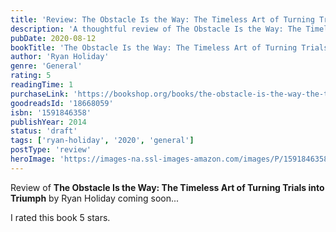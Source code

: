 ```yaml
---
title: 'Review: The Obstacle Is the Way: The Timeless Art of Turning Trials into Triumph'
description: 'A thoughtful review of The Obstacle Is the Way: The Timeless Art of Turning Trials into Triumph by Ryan Holiday'
pubDate: 2020-08-12
bookTitle: 'The Obstacle Is the Way: The Timeless Art of Turning Trials into Triumph'
author: 'Ryan Holiday'
genre: 'General'
rating: 5
readingTime: 1
purchaseLink: 'https://bookshop.org/books/the-obstacle-is-the-way-the-timeless-art-of-turning-trials-into-triumph/9781591846352'
goodreadsId: '18668059'
isbn: '1591846358'
publishYear: 2014
status: 'draft'
tags: ['ryan-holiday', '2020', 'general']
postType: 'review'
heroImage: 'https://images-na.ssl-images-amazon.com/images/P/1591846358.01.L.jpg'
---
```


Review of **The Obstacle Is the Way: The Timeless Art of Turning Trials into Triumph** by Ryan Holiday coming soon...

I rated this book 5 stars.